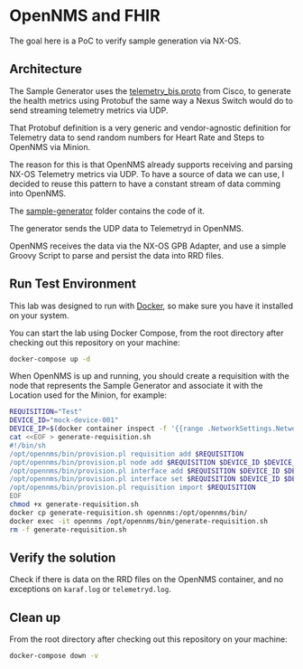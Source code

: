 OpenNMS and FHIR
====

The goal here is a PoC to verify sample generation via NX-OS.

## Architecture

The Sample Generator uses the [telemetry_bis.proto](https://github.com/CiscoDevNet/nx-telemetry-proto/blob/master/telemetry_bis.proto) from Cisco, to generate the health metrics using Protobuf the same way a Nexus Switch would do to send streaming telemetry metrics via UDP.

That Protobuf definition is a very generic and vendor-agnostic definition for Telemetry data to send random numbers for Heart Rate and Steps to OpenNMS via Minion.

The reason for this is that OpenNMS already supports receiving and parsing NX-OS Telemetry metrics via UDP. To have a source of data we can use, I decided to reuse this pattern to have a constant stream of data comming into OpenNMS.

The [sample-generator](sample-generator) folder contains the code of it.

The generator sends the UDP data to Telemetryd in OpenNMS.

OpenNMS receives the data via the NX-OS GPB Adapter, and use a simple Groovy Script to parse and persist the data into RRD files.

## Run Test Environment

This lab was designed to run with [Docker](https://docker.io), so make sure you have it installed on your system.

You can start the lab using Docker Compose, from the root directory after checking out this repository on your machine:

```bash
docker-compose up -d
```

When OpenNMS is up and running, you should create a requisition with the node that represents the Sample Generator and associate it with the Location used for the Minion, for example:

```bash
REQUISITION="Test"
DEVICE_ID="mock-device-001"
DEVICE_IP=$(docker container inspect -f '{{range .NetworkSettings.Networks}}{{.IPAddress}}{{end}}' generator)
cat <<EOF > generate-requisition.sh
#!/bin/sh
/opt/opennms/bin/provision.pl requisition add $REQUISITION
/opt/opennms/bin/provision.pl node add $REQUISITION $DEVICE_ID $DEVICE_ID
/opt/opennms/bin/provision.pl interface add $REQUISITION $DEVICE_ID $DEVICE_IP
/opt/opennms/bin/provision.pl interface set $REQUISITION $DEVICE_ID $DEVICE_IP snmp-primary N
/opt/opennms/bin/provision.pl requisition import $REQUISITION
EOF
chmod +x generate-requisition.sh
docker cp generate-requisition.sh opennms:/opt/opennms/bin/
docker exec -it opennms /opt/opennms/bin/generate-requisition.sh
rm -f generate-requisition.sh
```

## Verify the solution

Check if there is data on the RRD files on the OpenNMS container, and no exceptions on `karaf.log` or `telemetryd.log`.

## Clean up

From the root directory after checking out this repository on your machine:

```bash
docker-compose down -v
```
